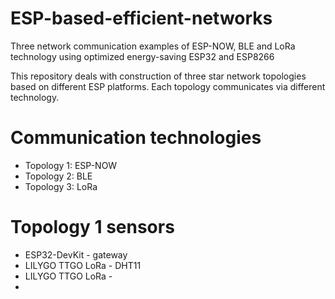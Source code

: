 # ESP-based-efficient-networks
Three network communication examples of ESP-NOW, BLE and LoRa technology using optimized energy-saving ESP32 and ESP8266

This repository deals with construction of three star network topologies based on different ESP platforms. Each topology communicates via different technology. 

# Communication technologies
* Topology 1: ESP-NOW
* Topology 2: BLE
* Topology 3: LoRa

# Topology 1 sensors
* ESP32-DevKit - gateway
* LILYGO TTGO LoRa - DHT11
* LILYGO TTGO LoRa - 
*
